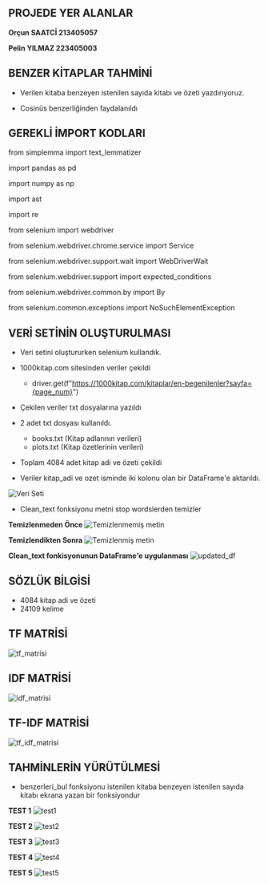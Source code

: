 **PROJEDE YER ALANLAR**
--------------------

**Orçun SAATCİ 213405057**

**Pelin YILMAZ 223405003**



**BENZER KİTAPLAR TAHMİNİ** 
------------------------------
* Verilen kitaba benzeyen istenilen sayıda kitabı ve özeti yazdırıyoruz.

* Cosinüs benzerliğinden faydalanıldı


**GEREKLİ İMPORT KODLARI**
--------------------------
from simplemma import text_lemmatizer

import pandas as pd

import numpy as np

import ast

import re

from selenium import webdriver

from selenium.webdriver.chrome.service import Service

from selenium.webdriver.support.wait import WebDriverWait

from selenium.webdriver.support import expected_conditions

from selenium.webdriver.common.by import By

from selenium.common.exceptions import NoSuchElementException



**VERİ SETİNİN OLUŞTURULMASI**
-----------------------------
* Veri setini oluştururken selenium kullandık.
* 1000kitap.com sitesinden veriler çekildi
     - driver.get(f"https://1000kitap.com/kitaplar/en-begenilenler?sayfa={page_num}")
 
* Çekilen veriler txt dosyalarına yazıldı
* 2 adet txt dosyası kullanıldı.
     - books.txt (Kitap adlarının verileri)
     - plots.txt (Kitap özetlerinin verileri)
 
* Toplam 4084 adet kitap adi ve özeti çekildi
* Veriler kitap_adi ve ozet isminde iki kolonu olan bir DataFrame'e aktarıldı.

![Veri Seti](https://github.com/orcunsaatcii/benzer_kitap_tahmini/assets/116540911/a3ceec13-2d9e-4440-b9f9-af8bfbaa6c10)

* Clean_text fonksiyonu metni stop wordslerden temizler

**Temizlenmeden Önce**
![Temizlenmemiş metin](https://github.com/orcunsaatcii/benzer_kitap_tahmini/assets/116540911/ff525f2e-14a4-44e4-a30c-1910f2b3a389)

**Temizlendikten Sonra**
![Temizlenmiş metin](https://github.com/orcunsaatcii/benzer_kitap_tahmini/assets/116540911/1b371ba9-c701-4edb-ab14-16a1af216b4e)

**Clean_text fonkisyonunun DataFrame'e uygulanması**
![updated_df](https://github.com/orcunsaatcii/benzer_kitap_tahmini/assets/116540911/b50799e0-29aa-4420-99a1-3c7e756f7990)


**SÖZLÜK BİLGİSİ**
--------------------
* 4084 kitap adi ve özeti
* 24109 kelime

**TF MATRİSİ**
--------------------
![tf_matrisi](https://github.com/orcunsaatcii/benzer_kitap_tahmini/assets/116540911/071ceaab-07f5-4c5f-b9c4-c75f94a016bf)

**IDF MATRİSİ**
--------------------
![idf_matrisi](https://github.com/orcunsaatcii/benzer_kitap_tahmini/assets/116540911/4bbab77f-9415-4ff7-8136-b21e361b0322)

**TF-IDF MATRİSİ**
--------------------
![tf_idf_matrisi](https://github.com/orcunsaatcii/benzer_kitap_tahmini/assets/116540911/a4113371-05d8-4793-9d0e-204e66a550df)


**TAHMİNLERİN YÜRÜTÜLMESİ**
-------------------------
* benzerleri_bul fonksiyonu istenilen kitaba benzeyen istenilen sayıda kitabı ekrana yazan bir fonksiyondur


**TEST 1**
![test1](https://github.com/orcunsaatcii/benzer_kitap_tahmini/assets/116540911/7a17676e-26cb-4b34-9f9b-b0a20dbdb6a1)


**TEST 2**
![test2](https://github.com/orcunsaatcii/benzer_kitap_tahmini/assets/116540911/ddf6164c-c618-48dc-8bea-59120d53a1a4)

**TEST 3**
![test3](https://github.com/orcunsaatcii/benzer_kitap_tahmini/assets/116540911/d86ba0e3-5731-483d-a4ef-34a156cf2900)

**TEST 4**
![test4](https://github.com/orcunsaatcii/benzer_kitap_tahmini/assets/116540911/c6b1e5c6-f79d-4538-8c3b-eecd15f16de7)

**TEST 5**
![test5](https://github.com/orcunsaatcii/benzer_kitap_tahmini/assets/116540911/d18bdf51-2566-49dd-9a5a-1ddb8f4c444b)







